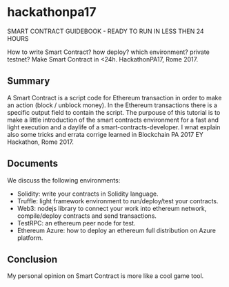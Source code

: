 # hackathonpa17
SMART CONTRACT GUIDEBOOK - READY TO RUN IN LESS THEN 24 HOURS

How to write Smart Contract? how deploy? which environment? private testnet? 
Make Smart Contract in \<24h. HackathonPA17, Rome 2017.

## Summary
A Smart Contract is a script code for Ethereum transaction in order to make an action (block / unblock money). 
In the Ethereum transactions there is a specific output field to contain the script.
The purpouse of this tutorial is to make a little introduction of the smart contracts environment for a fast and light execution and a daylife of a smart-contracts-developer.
I wnat explain also some tricks and errata corrige learned in Blockchain PA 2017 EY Hackathon, Rome 2017. 

## Documents
We discuss the following environments:
* Solidity: write your contracts in Solidity language.
* Truffle: light framework environment to run/deploy/test your contracts.
* Web3: nodejs library to connect your work into ethereum network, compile/deploy contracts and send transactions.
* TestRPC: an ethereum peer node for test.
* Ethereum Azure: how to deploy an ethereum full distribution on Azure platform.

## Conclusion
My personal opinion on Smart Contract is more like a cool game tool.
